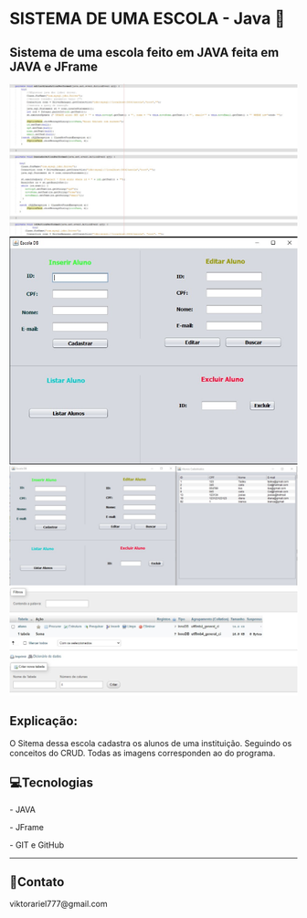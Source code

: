 <h1>SISTEMA DE UMA ESCOLA - Java 🧮</h1>

<h2>Sistema de uma escola feito em JAVA feita em JAVA e JFrame</h2>


<img alt="Foto do codigo imc" src="./images/image2.jpg">
<img alt="foto do imc" src="./images/image1.jpg">
<img alt="foto do imc" src="./images/image3.jpg">
<img alt="foto do imc" src="./images/image4.jpg">
<h2>Explicação:</h2>
<p>O Sitema dessa escola cadastra os alunos de uma instituição. Seguindo os conceitos do CRUD. Todas as imagens corresponden ao
do programa.</p>

<h2>💻Tecnologias</h2>
<p>- JAVA </p>

<p>- JFrame </p>

<p>- GIT e GitHub </p>
<hr>
<h2>📱Contato</h2>
<p>viktorariel777@gmail.com</p>

